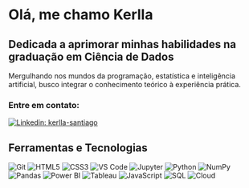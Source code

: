 # Olá, me chamo Kerlla

## Dedicada a aprimorar minhas habilidades na graduação em Ciência de Dados

Mergulhando nos mundos da programação, estatística e inteligência artificial, busco integrar o conhecimento teórico à experiência prática.

### Entre em contato:
[![Linkedin: kerlla-santiago](https://img.shields.io/badge/-kerlla_regina-blue?style=flat-square&logo=Linkedin&logoColor=white&link=https://www.linkedin.com/in/kerlla-analista-de-dados)](https://www.linkedin.com/in/kerlla-analista-de-dados)

## Ferramentas e Tecnologias

![Git](https://img.shields.io/badge/-Git-F05032?style=flat-square&logo=git&logoColor=white)
![HTML5](https://img.shields.io/badge/-HTML5-E34F26?style=flat-square&logo=html5&logoColor=white)
![CSS3](https://img.shields.io/badge/-CSS3-1572B6?style=flat-square&logo=css3)
![VS Code](https://img.shields.io/badge/-VS_Code-007ACC?style=flat-square&logo=visual-studio-code)
![Jupyter](https://img.shields.io/badge/-Jupyter-F37626?style=flat-square&logo=Jupyter&logoColor=white)
![Python](https://img.shields.io/badge/-Python-3776AB?style=flat-square&logo=Python&logoColor=white)
![NumPy](https://img.shields.io/badge/-NumPy-013243?style=flat-square&logo=numpy&logoColor=white)
![Pandas](https://img.shields.io/badge/-Pandas-150458?style=flat-square&logo=pandas&logoColor=white)
![Power BI](https://img.shields.io/badge/-Power_BI-F2C811?style=flat-square&logo=Power-BI&logoColor=black)
![Tableau](https://img.shields.io/badge/-Tableau-E97627?style=flat-square&logo=Tableau&logoColor=white)
![JavaScript](https://img.shields.io/badge/-JavaScript-F7DF1E?style=flat-square&logo=javascript&logoColor=black)
![SQL](https://img.shields.io/badge/-SQL-4479A1?style=flat-square&logo=MySQL&logoColor=white)
![Cloud](https://img.shields.io/badge/-Cloud-4285F4?style=flat-square&logo=google-cloud&logoColor=white)
